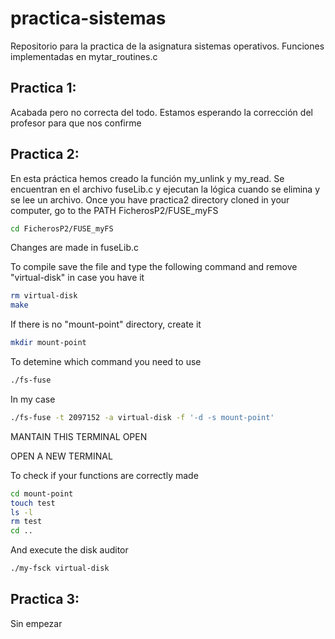 # practica-sistemas
Repositorio para la practica de la asignatura sistemas operativos. Funciones implementadas en mytar_routines.c

## Practica 1:
Acabada pero no correcta del todo. Estamos esperando la corrección del profesor para que nos confirme

## Practica 2: 
En esta práctica hemos creado la función my_unlink y my_read. Se encuentran en el archivo fuseLib.c y ejecutan la lógica cuando se elimina y se lee un archivo.
Once you have practica2 directory cloned in your computer, go to the PATH FicherosP2/FUSE_myFS

```bash
cd FicherosP2/FUSE_myFS
```
Changes are made in fuseLib.c

To compile save the file and type the following command and remove "virtual-disk" in case you have it

```bash
rm virtual-disk
make
```

If there is no "mount-point" directory, create it

```bash
mkdir mount-point
```

To detemine which command you need to use 

```bash
./fs-fuse
```

In my case

```bash
./fs-fuse -t 2097152 -a virtual-disk -f '-d -s mount-point'
```

MANTAIN THIS TERMINAL OPEN

OPEN A NEW TERMINAL

To check if your functions are correctly made

```bash
cd mount-point
touch test
ls -l
rm test
cd ..
```

And execute the disk auditor

```bash
./my-fsck virtual-disk 
```

## Practica 3: 
Sin empezar

